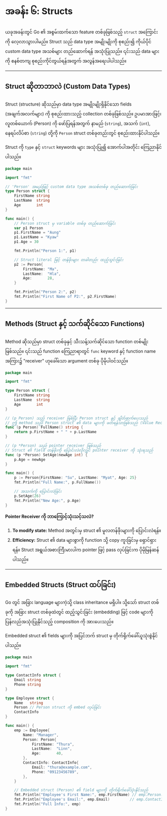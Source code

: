 # အခန်း ၆: Structs

ယခုအခန်းတွင် Go ၏ အစွမ်းထက်သော feature တစ်ခုဖြစ်သည့် `struct` အကြောင်းကို လေ့လာသွားပါမည်။ Struct သည် data type အမျိုးမျိုးကို စုစည်း၍ ကိုယ်ပိုင် custom data type အသစ်များ တည်ဆောက်ရန် အသုံးပြုသည်။ ၎င်းသည် data များကို စနစ်တကျ စုစည်းကိုင်တွယ်ရန်အတွက် အလွန်အရေးပါပါသည်။

---

## Struct ဆိုတာဘာလဲ (Custom Data Types)

Struct (structure) ဆိုသည်မှာ data type အမျိုးမျိုးရှိနိုင်သော fields (အချက်အလက်များ) ကို စုစည်းထားသည့် collection တစ်ခုဖြစ်သည်။ ဥပမာအားဖြင့်၊ လူတစ်ယောက် (Person) ကို ဖော်ပြရန်အတွက် နာမည် (`string`), အသက် (`int`), နေရပ်လိပ်စာ (`string`) တို့ကို `Person` struct တစ်ခုတည်းတွင် စုစည်းထားနိုင်ပါသည်။

Struct ကို `type` နှင့် `struct` keywords များ အသုံးပြု၍ အောက်ပါအတိုင်း ကြေညာနိုင်ပါသည်။

```go
package main

import "fmt"

// 'Person' အမည်ဖြင့် custom data type အသစ်တစ်ခု တည်ဆောက်ခြင်း
type Person struct {
    FirstName string
    LastName  string
    Age       int
}

func main() {
    // Person struct မှ variable တစ်ခု တည်ဆောက်ခြင်း
    var p1 Person
    p1.FirstName = "Aung"
    p1.LastName = "Kyaw"
    p1.Age = 30

    fmt.Println("Person 1:", p1)

    // Struct literal ဖြင့် တန်ဖိုးများ တခါတည်း ထည့်သွင်းခြင်း
    p2 := Person{
        FirstName: "Ma",
        LastName:  "Hla",
        Age:       28,
    }

    fmt.Println("Person 2:", p2)
    fmt.Println("First Name of P2:", p2.FirstName)
}
```

---

## Methods (Struct နှင့် သက်ဆိုင်သော Functions)

Method ဆိုသည်မှာ struct တစ်ခုနှင့် သီးသန့်သက်ဆိုင်သော function တစ်မျိုးဖြစ်သည်။ ၎င်းသည် function ကြေညာရာတွင် `func` keyword နှင့် function name အကြား၌ "receiver" ဟုခေါ်သော argument တစ်ခု ပိုမိုပါဝင်သည်။

```go
package main

import "fmt"

type Person struct {
    FirstName string
    LastName  string
    Age       int
}

// (p Person) သည် receiver ဖြစ်ပြီး Person struct နှင့် ချိတ်ဆက်ပေးသည်
// ဤ method သည် Person struct ၏ data များကို ဖတ်ရန်သာဖြစ်သည် (Value Receiver)
func (p Person) FullName() string {
    return p.FirstName + " " + p.LastName
}

// (p *Person) သည် pointer receiver ဖြစ်သည်
// Struct ၏ field တန်ဖိုးကို ပြောင်းလဲလိုလျှင် pointer receiver ကို သုံးရသည်
func (p *Person) SetAge(newAge int) {
    p.Age = newAge
}

func main() {
    p := Person{FirstName: "Su", LastName: "Myat", Age: 25}
    fmt.Println("Full Name:", p.FullName())

    // အသက်ကို ပြောင်းလဲခြင်း
    p.SetAge(26)
    fmt.Println("New Age:", p.Age)
}
```

**Pointer Receiver ကို ဘာကြောင့်သုံးသင့်သလဲ?**
1.  **To modify state:** Method အတွင်းမှ struct ၏ မူလတန်ဖိုးများကို ပြောင်းလဲရန်။
2.  **Efficiency:** Struct ၏ data များစွာကို function သို့ copy ကူးခြင်းမှ ရှောင်ရှားရန်။ Struct အရွယ်အစားကြီးမားပါက pointer ဖြင့် pass လုပ်ခြင်းက ပိုမိုမြန်ဆန်ပါသည်။

---

## Embedded Structs (Struct ထပ်ခြင်း)

Go တွင် အခြား language များကဲ့သို့ class inheritance မရှိပါ။ သို့သော် struct တစ်ခုကို အခြား struct တစ်ခုထဲတွင် ထည့်သွင်းခြင်း (embedding) ဖြင့် code များကို ပြန်လည်အသုံးပြုနိုင်သည့် composition ကို အားပေးသည်။

Embedded struct ၏ fields များကို အပြင်ဘက် struct မှ တိုက်ရိုက်ခေါ်ယူသုံးစွဲနိုင်ပါသည်။

```go
package main

import "fmt"

type ContactInfo struct {
    Email string
    Phone string
}

type Employee struct {
    Name   string
    Person // Person struct ကို embed လုပ်ခြင်း
    ContactInfo
}

func main() {
    emp := Employee{
        Name: "Manager",
        Person: Person{
            FirstName: "Thura",
            LastName:  "Linn",
            Age:       40,
        },
        ContactInfo: ContactInfo{
            Email: "thura@example.com",
            Phone: "09123456789",
        },
    }

    // Embedded struct (Person) ၏ field များကို တိုက်ရိုက်ခေါ်သုံးနိုင်သည်
    fmt.Println("Employee's First Name:", emp.FirstName) // emp.Person.FirstName ဟု ရေးရန်မလို
    fmt.Println("Employee's Email:", emp.Email)         // emp.ContactInfo.Email ဟု ရေးရန်မလို
    fmt.Println("Full Info:", emp)
}
```